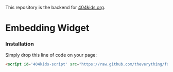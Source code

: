 This repository is the backend for [404kids.org](http://404kids.org).

# Embedding Widget

### Installation

Simply drop this line of code on your page:

~~~HTML
<script id='404kids-script' src="https://raw.github.com/theverything/four04kids/master/embed/src/embed.js"></script>
~~~
